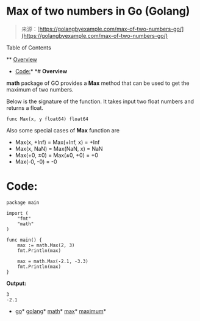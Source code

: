 <!--yml
category: 未分类
date: 2024-10-13 06:15:48
-->

# Max of two numbers in Go (Golang)

> 来源：[https://golangbyexample.com/max-of-two-numbers-go/](https://golangbyexample.com/max-of-two-numbers-go/)

Table of Contents

 **   [Overview](#Overview "Overview")
*   [Code:](#Code "Code:")*  *# **Overview**

**math** package of GO provides a **Max** method that can be used to get the maximum of two numbers.

Below is the signature of the function. It takes input two float numbers and returns a float.

```
func Max(x, y float64) float64
```

Also some special cases of **Max** function are

*   Max(x, +Inf) = Max(+Inf, x) = +Inf
*   Max(x, NaN) = Max(NaN, x) = NaN
*   Max(+0, ±0) = Max(±0, +0) = +0
*   Max(-0, -0) = -0

# **Code:**

```
package main

import (
    "fmt"
    "math"
)

func main() {
    max := math.Max(2, 3)
    fmt.Println(max)

    max = math.Max(-2.1, -3.3)
    fmt.Println(max)
}
```

**Output:**

```
3
-2.1
```

*   [go](https://golangbyexample.com/tag/go/)*   [golang](https://golangbyexample.com/tag/golang/)*   [math](https://golangbyexample.com/tag/math/)*   [max](https://golangbyexample.com/tag/max/)*   [maximum](https://golangbyexample.com/tag/maximum/)*